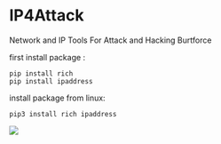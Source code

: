 # IP4Attack
Network and IP Tools For Attack and Hacking Burtforce

first install package :

```
pip install rich
pip install ipaddress

```

install package from linux:

```
pip3 install rich ipaddress
```


![](https://github.com/Pymmdrza/IP4Attack/raw/mainx/CIDRSCreen.png)
